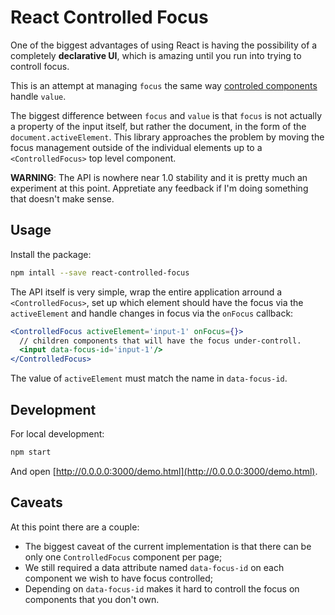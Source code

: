 # React Controlled Focus

One of the biggest advantages of using React is having the possibility of a completely **declarative UI**, which is amazing until you run into trying to controll focus.

This is an attempt at managing `focus` the same way [controled components](http://facebook.github.io/react/docs/forms.html#controlled-components) handle `value`.

The biggest difference between `focus` and `value` is that `focus` is not actually a property of the input itself, but rather the document, in the form of the `document.activeElement`. This library approaches the problem by moving the focus management outside of the individual elements up to a `<ControlledFocus>` top level component.

**WARNING**: The API is nowhere near 1.0 stability and it is pretty much an experiment at this point. Appretiate any feedback if I'm doing something that doesn't make sense.

## Usage

Install the package:

```bash
npm intall --save react-controlled-focus
```

The API itself is very simple, wrap the entire application arround a `<ControlledFocus>`, set up which element should have the focus via the `activeElement` and handle changes in focus via the `onFocus` callback:

```jsx
<ControlledFocus activeElement='input-1' onFocus={}>
  // children components that will have the focus under-controll.
  <input data-focus-id='input-1'/>
</ControlledFocus>
```

The value of `activeElement` must match the name in `data-focus-id`.

## Development

For local development:

```bash
npm start
```

And open [http://0.0.0.0:3000/demo.html](http://0.0.0.0:3000/demo.html).

## Caveats

At this point there are a couple:

- The biggest caveat of the current implementation is that there can be only one `ControlledFocus` component per page;
- We still required a data attribute named `data-focus-id` on each component we wish to have focus controlled;
- Depending on `data-focus-id` makes it hard to controll the focus on components that you don't own.
